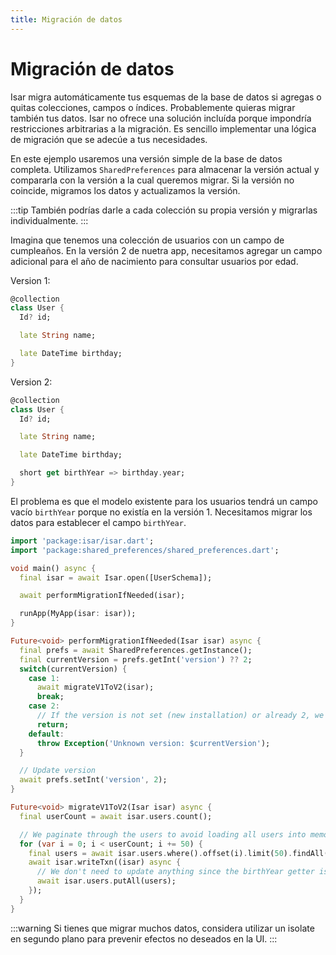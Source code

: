 ```yaml
---
title: Migración de datos
---
```


# Migración de datos

Isar migra automáticamente tus esquemas de la base de datos si agregas o quitas colecciones, campos o índices. Probablemente quieras migrar también tus datos. Isar no ofrece una solución incluída porque impondría restricciones arbitrarias a la migración. Es sencillo implementar una lógica de migración que se adecúe a tus necesidades.

En este ejemplo usaremos una versión simple de la base de datos completa. Utilizamos `SharedPreferences` para almacenar la versión actual y compararla con la versión a la cual queremos migrar. Si la versión no coincide, migramos los datos y actualizamos la versión.

:::tip
También podrías darle a cada colección su propia versión y migrarlas individualmente.
:::

Imagina que tenemos una colección de usuarios con un campo de cumpleaños. En la versión 2 de nuetra app, necesitamos agregar un campo adicional para el año de nacimiento para consultar usuarios por edad.

Version 1:

```dart
@collection
class User {
  Id? id;

  late String name;

  late DateTime birthday;
}
```

Version 2:

```dart
@collection
class User {
  Id? id;

  late String name;

  late DateTime birthday;

  short get birthYear => birthday.year;
}
```

El problema es que el modelo existente para los usuarios tendrá un campo vacío `birthYear` porque no existía en la versión 1. Necesitamos migrar los datos para establecer el campo `birthYear`.

```dart
import 'package:isar/isar.dart';
import 'package:shared_preferences/shared_preferences.dart';

void main() async {
  final isar = await Isar.open([UserSchema]);

  await performMigrationIfNeeded(isar);

  runApp(MyApp(isar: isar));
}

Future<void> performMigrationIfNeeded(Isar isar) async {
  final prefs = await SharedPreferences.getInstance();
  final currentVersion = prefs.getInt('version') ?? 2;
  switch(currentVersion) {
    case 1:
      await migrateV1ToV2(isar);
      break;
    case 2:
      // If the version is not set (new installation) or already 2, we do not need to migrate
      return;
    default:
      throw Exception('Unknown version: $currentVersion');
  }

  // Update version
  await prefs.setInt('version', 2);
}

Future<void> migrateV1ToV2(Isar isar) async {
  final userCount = await isar.users.count();

  // We paginate through the users to avoid loading all users into memory at once
  for (var i = 0; i < userCount; i += 50) {
    final users = await isar.users.where().offset(i).limit(50).findAll();
    await isar.writeTxn((isar) async {
      // We don't need to update anything since the birthYear getter is used
      await isar.users.putAll(users);
    });
  }
}
```

:::warning
Si tienes que migrar muchos datos, considera utilizar un isolate en segundo plano para prevenir efectos no deseados en la UI.
:::
